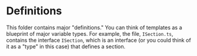 # Definitions
This folder contains major "definitions." You can think of templates as a blueprint of major variable types. For example, the file, `ISection.ts`, contains the interface `ISection`, which is an interface (or you could think of it as a "type" in this case) that defines a section.